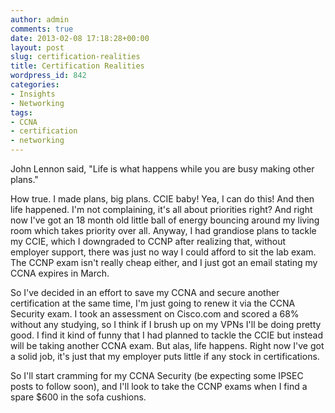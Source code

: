 ```yaml
---
author: admin
comments: true
date: 2013-02-08 17:18:28+00:00
layout: post
slug: certification-realities
title: Certification Realities
wordpress_id: 842
categories:
- Insights
- Networking
tags:
- CCNA
- certification
- networking
---
```


John Lennon said, "Life is what happens while you are busy making other plans."

How true. I made plans, big plans. CCIE baby! Yea, I can do this! And then life happened. I'm not complaining, it's all about priorities right? And right now I've got an 18 month old little ball of energy bouncing around my living room which takes priority over all. Anyway, I had grandiose plans to tackle my CCIE, which I downgraded to CCNP after realizing that, without employer support, there was just no way I could afford to sit the lab exam. The CCNP exam isn't really cheap either, and I just got an email stating my CCNA expires in March. 

So I've decided in an effort to save my CCNA and secure another certification at the same time, I'm just going to renew it via the CCNA Security exam. I took an assessment on Cisco.com and scored a 68% without any studying, so I think if I brush up on my VPNs I'll be doing pretty good. I find it kind of funny that I had planned to tackle the CCIE but instead will be taking another CCNA exam. But alas, life happens. Right now I've got a solid job, it's just that my employer puts little if any stock in certifications. 

So I'll start cramming for my CCNA Security (be expecting some IPSEC posts to follow soon), and I'll look to take the CCNP exams when I find a spare $600 in the sofa cushions.
